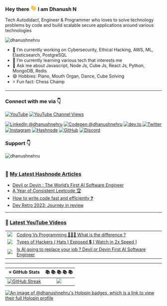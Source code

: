 ### <p>Hey there <img src="https://raw.githubusercontent.com/DhanushNehru/DhanushNehru/master/assets/wave.gif" width="20px" height="20px"/> I am Dhanush N</p> 

Tech Autodidact, Engineer & Programmer who loves to solve technology problems by code and build scalable secure applications around various technologies

<p align="left"> <img src="https://komarev.com/ghpvc/?username=dhanushnehru&label=Profile%20views&color=0e75b6&style=flat" alt="dhanushnehru" /> </p>

- 🔭 I’m currently working on Cybersecurity, Ethical Hacking, AWS, ML, Elasticsearch, PostgreSQL
- 🌱 I’m currently learning various tech that interests me
- 💬 Ask me about Javascript, Node Js, Cube Js, React Js, Python, MongoDB, Redis
- 😄 Hobbies: Piano, Mouth Organ, Dance, Cube Solving
- ⚡ Fun fact: Chess Champ

---

### Connect with me via 👇
<p align="left">

[![YouTube](https://img.shields.io/badge/YouTube-%23FF0000.svg?style=for-the-badge&logo=YouTube&logoColor=white)](https://youtube.com/@dhanushnehru/?sub_confirmation=1)
[![YouTube Channel Views](https://img.shields.io/youtube/channel/views/UCkPSG_rUGJqAXmcajZ0mNMw)](https://youtube.com/@dhanushnehru/?sub_confirmation=1)

<a href="https://www.linkedin.com/in/dhanushnehru/"><img alt="LinkedIn @dhanushnehru" align="center" src="https://img.shields.io/badge/LINKEDIN-blue.svg?logo=linkedin&style=for-the-badge" /></a>
<a href="https://codepen.io/dhanushnehru" target="blank"><img alt="Codepen @dhanushnehru" align="center" src="https://img.shields.io/badge/CODEPEN-greenblue.svg?logo=codepen&style=for-the-badge" /></a>
<a href="https://dev.to/dhanushnehru" target="blank"><img align="center" src="https://img.shields.io/badge/DEV.TO-black.svg?logo=dev.to&style=for-the-badge" alt="dev.to"/>
<a href="https://twitter.com/Dhanush_Nehru" target="blank"><img alt="Twitter" align="center" src="https://img.shields.io/badge/TWITTER-lightblue.svg?logo=twitter&style=for-the-badge" /></a>
<a href="https://instagram.com/dhanush_nehru" target="blank"><img alt="Instagram" align="center" src="https://img.shields.io/badge/INSTAGRAM-orange.svg?logo=instagram&style=for-the-badge" /></a>
<a href="https://hashnode.com/@dhanushnehru"><img alt="Hashnode" align="center" src="https://img.shields.io/badge/HASHNODE-darkblue.svg?logo=hashnode&style=for-the-badge" title="Hashnode"/></a>
<a href="https://github.com/DhanushNehru"><img alt="GitHub" align="center" src="https://img.shields.io/badge/GITHUB-black.svg?logo=github&logoColor=white&style=for-the-badge" title="GitHub"/></a>
<a href="https://discord.gg/Yn9g6KuWyA"><img alt="Discord" align="center" src="https://img.shields.io/badge/Discord-gray.svg?logo=discord&logoColor=white&style=for-the-badge" title="Discord"/></a>
</p>

### Support 👇
<p><a href="https://ko-fi.com/dhanushnehru"> <img align="left" src="https://cdn.buymeacoffee.com/buttons/v2/default-yellow.png" height="40" width="210" alt="dhanushnehru" /></a></p>

<br></br>

<!-- **📕 Latest dev.to posts [@dhanushnehru](https://dev.to/dhanushnehru)** -->
<!-- DEVTO-BLOG-LIST:START -->
<!-- DEVTO-BLOG-LIST:END --> 

### 📕 [My Latest Hashnode Articles](https://hashnode.com/@dhanushnehru)
<!-- HASHNODE-BLOG-LIST:START -->
- [Devil or Devin : The World’s First AI Software Engineer](https://dhanushnehru.hashnode.dev/devil-or-devin-the-worlds-first-ai-software-engineer)
- [A Year of Consistent Leetcode 🏆](https://dhanushnehru.hashnode.dev/a-year-of-consistent-leetcode)
- [How to write code fast and efficiently ❓](https://dhanushnehru.hashnode.dev/how-to-write-code-fast-and-efficiently)
- [Dev Retro 2023: Journey in review](https://dhanushnehru.hashnode.dev/dev-retro-2023-journey-in-review)
<!-- HASHNODE-BLOG-LIST:END -->

---

### 🎥 [Latest YouTube Videos](https://youtube.com/@dhanushnehru?sub_confirmation=1)
<table>
<!-- YOUTUBE-VIDEOS-LIST:START --><tr><td><a href="https://www.youtube.com/watch?v=gQA_YblZXO8"><img width="140px" src="https://i.ytimg.com/vi/gQA_YblZXO8/mqdefault.jpg"></a></td>
<td><a href="https://www.youtube.com/watch?v=gQA_YblZXO8">Coding Vs Programming 🦸🏽‍♂️ What is the difference ?</a><br/></td></tr>
<tr><td><a href="https://www.youtube.com/watch?v=HNqv_vuM31E"><img width="140px" src="https://i.ytimg.com/vi/HNqv_vuM31E/mqdefault.jpg"></a></td>
<td><a href="https://www.youtube.com/watch?v=HNqv_vuM31E">Types of Hackers &lpar; Hats &rpar; Exposed 💲 [ Watch in 2x Speed ]</a><br/></td></tr>
<tr><td><a href="https://www.youtube.com/watch?v=OHIMVDS_bJs"><img width="140px" src="https://i.ytimg.com/vi/OHIMVDS_bJs/mqdefault.jpg"></a></td>
<td><a href="https://www.youtube.com/watch?v=OHIMVDS_bJs">Is AI going to replace your job ? Devil or Devin First AI Software Engineer</a><br/></td></tr>
<!-- YOUTUBE-VIDEOS-LIST:END -->
</table>

---

:star: GitHub Stats       |  📚  📚  📚  📚  📚
:------------------------:|:----------------------: 
[![GitHub Streak](https://streak-stats.demolab.com/?user=DhanushNehru)](https://git.io/streak-stats) | ![](https://github-readme-stats.vercel.app/api/top-langs/?username=DhanushNehru&theme=dracula&hide_border=true&include_all_commits=true&count_private=true&layout=compact)
 
[![An image of @dhanushnehru's Holopin badges, which is a link to view their full Holopin profile](https://holopin.me/dhanushnehru)](https://holopin.io/@dhanushnehru)
